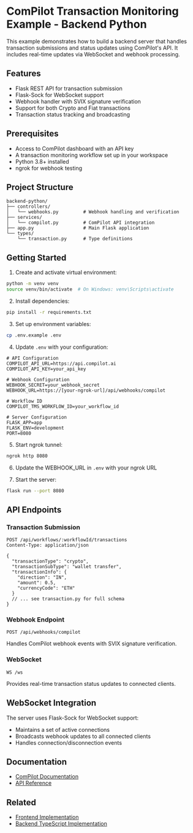 ComPilot Transaction Monitoring Example - Backend Python
====================================================

This example demonstrates how to build a backend server that handles transaction submissions and status updates using ComPilot's API. It includes real-time updates via WebSocket and webhook processing.

## Features

- Flask REST API for transaction submission
- Flask-Sock for WebSocket support
- Webhook handler with SVIX signature verification
- Support for both Crypto and Fiat transactions
- Transaction status tracking and broadcasting

## Prerequisites

- Access to ComPilot dashboard with an API key
- A transaction monitoring workflow set up in your workspace
- Python 3.8+ installed
- ngrok for webhook testing

## Project Structure

```
backend-python/
├── controllers/
│   └── webhooks.py         # Webhook handling and verification
├── services/
│   └── compilot.py         # ComPilot API integration
├── app.py                  # Main Flask application
└── types/
    └── transaction.py      # Type definitions
```

## Getting Started

1. Create and activate virtual environment:
```bash
python -m venv venv
source venv/bin/activate  # On Windows: venv\Scripts\activate
```

2. Install dependencies:
```bash
pip install -r requirements.txt
```

3. Set up environment variables:
```bash
cp .env.example .env
```

4. Update `.env` with your configuration:
```env
# API Configuration
COMPILOT_API_URL=https://api.compilot.ai
COMPILOT_API_KEY=your_api_key

# Webhook Configuration
WEBHOOK_SECRET=your_webhook_secret
WEBHOOK_URL=https://[your-ngrok-url]/api/webhooks/compilot

# Workflow ID
COMPILOT_TMS_WORKFLOW_ID=your_workflow_id

# Server Configuration
FLASK_APP=app
FLASK_ENV=development
PORT=8080
```

5. Start ngrok tunnel:
```bash
ngrok http 8080
```

6. Update the WEBHOOK_URL in `.env` with your ngrok URL

7. Start the server:
```bash
flask run --port 8080
```

## API Endpoints

### Transaction Submission
```http
POST /api/workflows/:workflowId/transactions
Content-Type: application/json

{
  "transactionType": "crypto",
  "transactionSubType": "wallet transfer",
  "transactionInfo": {
    "direction": "IN",
    "amount": 0.5,
    "currencyCode": "ETH"
  }
  // ... see transaction.py for full schema
}
```

### Webhook Endpoint
```http
POST /api/webhooks/compilot
```
Handles ComPilot webhook events with SVIX signature verification.

### WebSocket
```
WS /ws
```
Provides real-time transaction status updates to connected clients.

## WebSocket Integration

The server uses Flask-Sock for WebSocket support:
- Maintains a set of active connections
- Broadcasts webhook updates to all connected clients
- Handles connection/disconnection events

## Documentation

- [ComPilot Documentation](https://docs.compilot.ai)
- [API Reference](https://docs.compilot.ai/apis/)

## Related

- [Frontend Implementation](../frontend)
- [Backend TypeScript Implementation](../backend-typescript) 